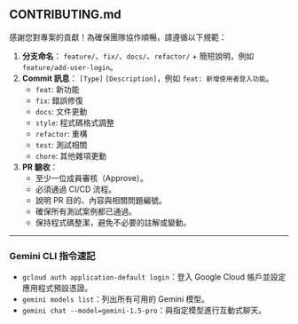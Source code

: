 ## CONTRIBUTING.md

感謝您對專案的貢獻！為確保團隊協作順暢，請遵循以下規範：

1.  **分支命名**：
    `feature/`、`fix/`、`docs/`、`refactor/` + 簡短說明，例如 `feature/add-user-login`。
2.  **Commit 訊息**：
    `[Type]` `[Description]`，例如 `feat: 新增使用者登入功能`。
    - `feat`: 新功能
    - `fix`: 錯誤修復
    - `docs`: 文件更動
    - `style`: 程式碼格式調整
    - `refactor`: 重構
    - `test`: 測試相關
    - `chore`: 其他雜項更動
3.  **PR 驗收**：
    - 至少一位成員審核（Approve）。
    - 必須通過 CI/CD 流程。
    - 說明 PR 目的、內容與相關問題編號。
    - 確保所有測試案例都已通過。
    - 保持程式碼整潔，避免不必要的註解或變動。

---

### Gemini CLI 指令速記

* `gcloud auth application-default login`：登入 Google Cloud 帳戶並設定應用程式預設憑證。
* `gemini models list`：列出所有可用的 Gemini 模型。
* `gemini chat --model=gemini-1.5-pro`：與指定模型進行互動式聊天。